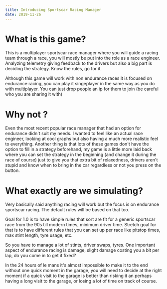 ```yaml
---
title: Introducing Sportscar Racing Manager
date: 2019-11-26
---
```


# What is this game?

This is a multiplayer sportscar race manager where you will guide a racing team through a race, you will mostly be put into the role as a race engineer. 
Analyzing telemetry giving feedback to the drivers but also a big part is deciding the strategy. Know the rules, go for it. 

Although this game will work with non endurance races it is focused on endurance racing, you can play it singeplayer in the same way as you do with multiplayer. You can just drop people an ip for them to join (be careful who you are sharing it with)

# Why not <insert alternative> ?

Even the most recent popular race manager that had an option for endurance didn't suit my needs. I wanted to feel like an actual race engineer, looking at cool graphs but also having a much more realistic feel to everything. Another thing is that lots of these games don't have the option to fill in a strategy beforehand, my game is a little more laid back where you can set the strategy in the beginning (and change it during the race of course) just to give you that extra bit of relaxedness, drivers aren't stupid and know when to bring in the car regardless or not you press on the button. 


# What exactly are we simulating?

Very basically said anything racing will work but the focus is on endurance sportscar racing. The default rules will be based on that too.

Goal for 1.0 is to have simple rules that sort are fit for a generic sportscar race from the 90s till modern times, minimum driver time. Stretch goal for that is to have different rules that you can set up per race like pitstop times, max stint length, tyre usage, etc. 

So you have to manage a lot of stints, driver swaps, tyres. One important aspect of endurance racing is damage, slight damage costing you a bit per lap, do you come in to get it fixed?

In the 24 hours of le mans it's almost impossible to make it to the end without one quick moment in the garage, you will need to decide at the right moment if a quick visit to the garage is better than risking it an perhaps having a long visit to the garage, or losing a lot of time on track of course.




